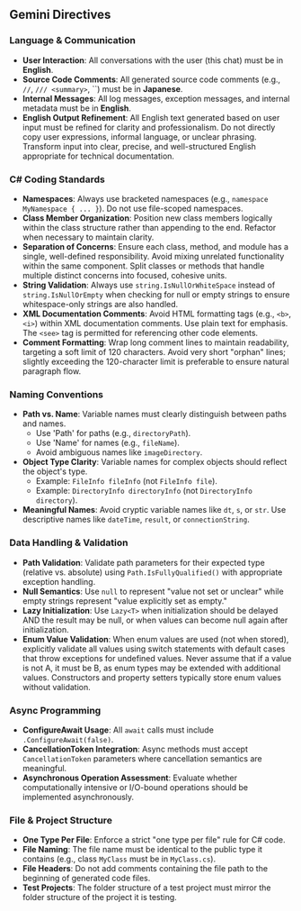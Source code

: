 ## Gemini Directives

### Language & Communication

* **User Interaction**: All conversations with the user (this chat) must be in **English**.
* **Source Code Comments**: All generated source code comments (e.g., `//`, `/// <summary>`, ``) must be in **Japanese**.
* **Internal Messages**: All log messages, exception messages, and internal metadata must be in **English**.
* **English Output Refinement**: All English text generated based on user input must be refined for clarity and professionalism. Do not directly copy user expressions, informal language, or unclear phrasing. Transform input into clear, precise, and well-structured English appropriate for technical documentation.

### C# Coding Standards

* **Namespaces**: Always use bracketed namespaces (e.g., `namespace MyNamespace { ... }`). Do not use file-scoped namespaces.
* **Class Member Organization**: Position new class members logically within the class structure rather than appending to the end. Refactor when necessary to maintain clarity.
* **Separation of Concerns**: Ensure each class, method, and module has a single, well-defined responsibility. Avoid mixing unrelated functionality within the same component. Split classes or methods that handle multiple distinct concerns into focused, cohesive units.
* **String Validation**: Always use `string.IsNullOrWhiteSpace` instead of `string.IsNullOrEmpty` when checking for null or empty strings to ensure whitespace-only strings are also handled.
* **XML Documentation Comments**: Avoid HTML formatting tags (e.g., `<b>`, `<i>`) within XML documentation comments. Use plain text for emphasis. The `<see>` tag is permitted for referencing other code elements.
* **Comment Formatting**: Wrap long comment lines to maintain readability, targeting a soft limit of 120 characters. Avoid very short "orphan" lines; slightly exceeding the 120-character limit is preferable to ensure natural paragraph flow.

### Naming Conventions

* **Path vs. Name**: Variable names must clearly distinguish between paths and names.
    * Use 'Path' for paths (e.g., `directoryPath`).
    * Use 'Name' for names (e.g., `fileName`).
    * Avoid ambiguous names like `imageDirectory`.
* **Object Type Clarity**: Variable names for complex objects should reflect the object's type.
    * Example: `FileInfo fileInfo` (not `FileInfo file`).
    * Example: `DirectoryInfo directoryInfo` (not `DirectoryInfo directory`).
* **Meaningful Names**: Avoid cryptic variable names like `dt`, `s`, or `str`. Use descriptive names like `dateTime`, `result`, or `connectionString`.

### Data Handling & Validation

* **Path Validation**: Validate path parameters for their expected type (relative vs. absolute) using `Path.IsFullyQualified()` with appropriate exception handling.
* **Null Semantics**: Use `null` to represent "value not set or unclear" while empty strings represent "value explicitly set as empty."
* **Lazy Initialization**: Use `Lazy<T>` when initialization should be delayed AND the result may be null, or when values can become null again after initialization.
* **Enum Value Validation**: When enum values are used (not when stored), explicitly validate all values using switch statements with default cases that throw exceptions for undefined values. Never assume that if a value is not A, it must be B, as enum types may be extended with additional values. Constructors and property setters typically store enum values without validation.

### Async Programming

* **ConfigureAwait Usage**: All `await` calls must include `.ConfigureAwait(false)`.
* **CancellationToken Integration**: Async methods must accept `CancellationToken` parameters where cancellation semantics are meaningful.
* **Asynchronous Operation Assessment**: Evaluate whether computationally intensive or I/O-bound operations should be implemented asynchronously.

### File & Project Structure

* **One Type Per File**: Enforce a strict "one type per file" rule for C# code.
* **File Naming**: The file name must be identical to the public type it contains (e.g., class `MyClass` must be in `MyClass.cs`).
* **File Headers**: Do not add comments containing the file path to the beginning of generated code files.
* **Test Projects**: The folder structure of a test project must mirror the folder structure of the project it is testing.

